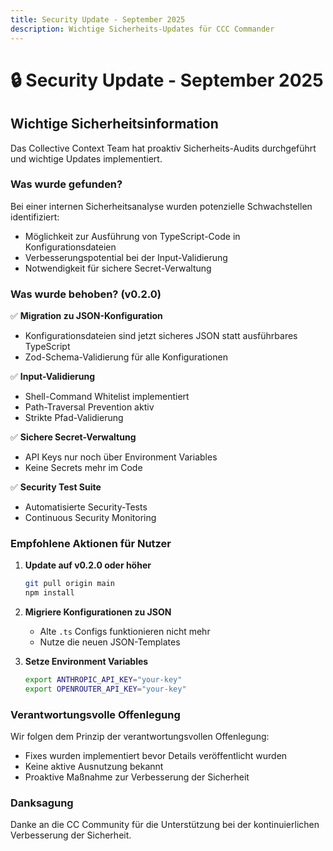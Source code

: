 ```yaml
---
title: Security Update - September 2025
description: Wichtige Sicherheits-Updates für CCC Commander
---
```


# 🔒 Security Update - September 2025

## Wichtige Sicherheitsinformation

Das Collective Context Team hat proaktiv Sicherheits-Audits durchgeführt und wichtige Updates implementiert.

### Was wurde gefunden?

Bei einer internen Sicherheitsanalyse wurden potenzielle Schwachstellen identifiziert:
- Möglichkeit zur Ausführung von TypeScript-Code in Konfigurationsdateien
- Verbesserungspotential bei der Input-Validierung
- Notwendigkeit für sichere Secret-Verwaltung

### Was wurde behoben? (v0.2.0)

✅ **Migration zu JSON-Konfiguration**
- Konfigurationsdateien sind jetzt sicheres JSON statt ausführbares TypeScript
- Zod-Schema-Validierung für alle Konfigurationen

✅ **Input-Validierung**
- Shell-Command Whitelist implementiert
- Path-Traversal Prevention aktiv
- Strikte Pfad-Validierung

✅ **Sichere Secret-Verwaltung**
- API Keys nur noch über Environment Variables
- Keine Secrets mehr im Code

✅ **Security Test Suite**
- Automatisierte Security-Tests
- Continuous Security Monitoring

### Empfohlene Aktionen für Nutzer

1. **Update auf v0.2.0 oder höher**
   ```bash
   git pull origin main
   npm install
   ```

2. **Migriere Konfigurationen zu JSON**
   - Alte `.ts` Configs funktionieren nicht mehr
   - Nutze die neuen JSON-Templates

3. **Setze Environment Variables**
   ```bash
   export ANTHROPIC_API_KEY="your-key"
   export OPENROUTER_API_KEY="your-key"
   ```

### Verantwortungsvolle Offenlegung

Wir folgen dem Prinzip der verantwortungsvollen Offenlegung:
- Fixes wurden implementiert bevor Details veröffentlicht wurden
- Keine aktive Ausnutzung bekannt
- Proaktive Maßnahme zur Verbesserung der Sicherheit

### Danksagung

Danke an die CC Community für die Unterstützung bei der kontinuierlichen Verbesserung der Sicherheit.